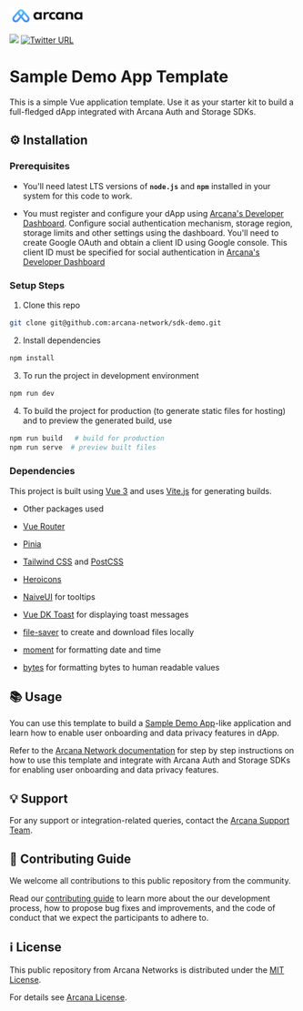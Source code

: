 <p>
<a href="#start"><img height="30rem" src="https://raw.githubusercontent.com/arcana-network/branding/main/an_logo_light_temp.png"/></a>
</p>
<p>
<a title="MIT License" href="https://github.com/arcana-network/license/blob/main/LICENSE.md"><img src="https://img.shields.io/badge/license-MIT-blue"/></a>
<a title="Twitter" href="https://twitter.com/ArcanaNetwork"><img alt="Twitter URL" src="https://img.shields.io/twitter/url?style=social&url=https%3A%2F%2Ftwitter.com%2FArcanaNetwork"/></a>
</p><p id="start" align="center">
</p>

# Sample Demo App Template

This is a simple Vue application template. Use it as your starter kit to build a full-fledged dApp integrated with Arcana Auth and Storage SDKs.

## ⚙️ Installation

### Prerequisites

- You'll need latest LTS versions of **`node.js`** and **`npm`** installed in your system for this code to work.

- You must register and configure your dApp using [Arcana's Developer Dashboard](https://dashboard.beta.arcana.network). Configure social authentication mechanism, storage region, storage limits and other settings using the dashboard.
You'll need to create Google OAuth and obtain a client ID using Google console. This client ID must be specified for social authentication in [Arcana's Developer Dashboard](https://dashboard.beta.arcana.network)

### Setup Steps

1. Clone this repo

```bash
git clone git@github.com:arcana-network/sdk-demo.git
```

2. Install dependencies

```bash
npm install
```

3. To run the project in development environment

```bash
npm run dev
```

4. To build the project for production (to generate static files for hosting) and to preview the generated build, use

```bash
npm run build   # build for production
npm run serve  # preview built files
```

### Dependencies

This project is built using [Vue 3](https://v3.vuejs.org/guide/introduction.html) and uses [Vite.js](https://vitejs.dev/guide/) for generating builds.

- Other packages used

- [Vue Router](https://next.router.vuejs.org/)
- [Pinia](https://pinia.vuejs.org/)
- [Tailwind CSS](https://tailwindcss.com/) and [PostCSS](https://postcss.org/)
- [Heroicons](https://heroicons.com/)
- [NaiveUI](https://www.naiveui.com/en-US/os-theme/components/tooltip) for tooltips
- [Vue DK Toast](https://www.npmjs.com/package/vue-dk-toast) for displaying toast messages
- [file-saver](https://www.npmjs.com/package/file-saver) to create and download files locally
- [moment](https://www.npmjs.com/package/moment) for formatting date and time
- [bytes](https://www.npmjs.com/package/bytes) for formatting bytes to human readable values

## 📚 Usage

You can use this template to build a [Sample Demo App](https://github.com/arcana-network/demo-app)-like application and learn how to enable user onboarding and data privacy features in dApp.

Refer to the [Arcana Network documentation](https://docs.beta.arcana.network/docs/starter-app) for step by step instructions on how to use this template and integrate with Arcana Auth and Storage SDKs for enabling user onboarding and data privacy features.

## 💡 Support

For any support or integration-related queries, contact the [Arcana Support Team](mailto:support@arcana.network).

## 🤝 Contributing Guide

We welcome all contributions to this public repository from the community.

Read our [contributing guide](https://github.com/arcana-network/license/blob/main/CONTRIBUTING.md) to learn more about the our development process, how to propose bug fixes and improvements, and the code of conduct that we expect the participants to adhere to.

## ℹ️ License

This public repository from Arcana Networks is distributed under the [MIT License](https://fossa.com/blog/open-source-licenses-101-mit-license/).

For details see [Arcana License](https://github.com/arcana-network/license/blob/main/LICENSE.md).
